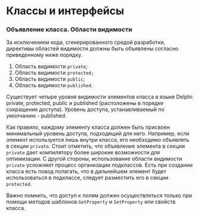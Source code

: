 # Классы и интерфейсы

### Объявление класса. Области видимости

За исключением кода, сгенерированного средой разработки, директивы областей видимости должны быть объявлены согласно приведенному ниже порядку.

1. Область видимости `private`;
2. Область видимости `protected;`
3. Область видимости `public`;
4. Область видимости `published`.

Существует четыре уровня видимости элементов класса в языке Delphi: private, protected, public и published \(расположены в порядке сокращения доступа\). Уровень доступа, устанавливаемый по умолчанию - published.

Как правило, каждому элементу класса должен быть присвоен минимальный уровень доступа, подходящий для него. Например, если элемент используется лишь внутри класса, его необходимо объявлять в секции `private`. Стоит отметить, что объявление элемента в секции `private` дает компилятору более широкие возможности для оптимизации. С другой стороны, использование области видимости `private` усложняет процесс организации подклассов. Есть при создании класса есть повод полагать, что в дальнейшем элемент будет использоваться в подклассе, следует разместить его в секции `protected`.

Важно помнить, что доступ к полям должен осуществляться только при помощи методов шаблонов `GetProperty` и `SetProperty` или свойств класса.

